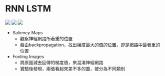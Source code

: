 # RNN LSTM
![](https://i.imgur.com/hX0x9TX.jpg)
![](https://i.imgur.com/umqeUYH.jpg)
![](https://i.imgur.com/dyDkVXf.jpg)

* Saliency Maps
   * 觀察神經網路所著重的位置
   * 藉由backpropagation，找出梯度最大的值的位置，即是網路中最著重的位置
* Fooling Images
   * 將原圖減去回傳的梯度值，來混淆神經網路
   * 實驗後發現，兩張看起來差不多的圖，被分為不同類別 
